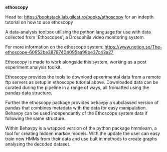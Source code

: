 **ethoscopy**

Head to: https://bookstack.lab.gilest.ro/books/ethoscopy for an indepth tutorial on how to use ethoscopy

A data-analysis toolbox utilising the python language for use with data collected from 'Ethoscopes', a Drosophila video monitoring system.

For more information on the ethoscope system: https://www.notion.so/The-ethoscope-60952be38787404095aa99be37c42a27

Ethoscopy is made to work alongside this system, working as a post experiment analysis toolkit. 

Ethoscopy provides the tools to download epxerimental data from a remote ftp servers as setup in ethoscope tutorial above. Downloaded data can be curated during the pipeline in a range of ways, all fromatted using the pandas data structure.

Further the ethoscopy package provides behavpy a subclassed version of pandas that combines metadata with the data for easy manipulation. Behavpy can be used independantly of the Ethoscope system data if following the same structure.

Within Behavpy is a wrapped version of the python package hmmlearn, a tool for creating hidden markov models. With the update the user can easy train new HMMs from their data and use bult in methods to create graphs analysing the decoded dataset.

